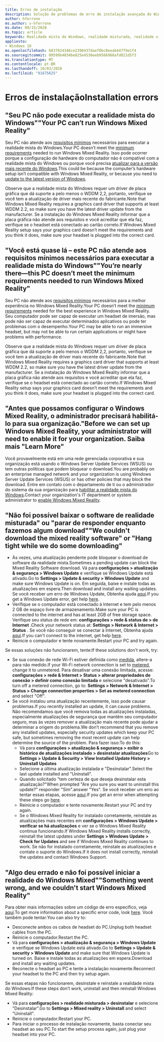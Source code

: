 ```yaml
---
title: Erros de instalação
description: Solução de problemas de erro de instalação avançada do Windows Mixed Reality que vai além da nossa documentação de suporte de consumidor padrão.
author: hferrone
ms.author: v-hferrone
ms.date: 09/15/2020
ms.topic: article
keywords: Realidade mista do Windows, realidade misturada, realidade virtual, VR, MR, solução de problemas, erros, ajuda, suporte, instalação
appliesto:
- Windows 10
ms.openlocfilehash: 6837824346ce2390437daef0bc8eeab447f9e1f4
ms.sourcegitcommit: 09599b4034be825e4536eeb9566968afd021d5f3
ms.translationtype: MT
ms.contentlocale: pt-BR
ms.lasthandoff: 10/03/2020
ms.locfileid: "91675625"
---
```

# <a name="installation-errors"></a><span data-ttu-id="df08c-104">Erros de instalação</span><span class="sxs-lookup"><span data-stu-id="df08c-104">Installation errors</span></span>

## <a name="your-pc-cant-run-windows-mixed-reality"></a><span data-ttu-id="df08c-105">"Seu PC não pode executar a realidade mista do Windows"</span><span class="sxs-lookup"><span data-stu-id="df08c-105">"Your PC can’t run Windows Mixed Reality"</span></span>

<span data-ttu-id="df08c-106">Seu PC não atende aos [requisitos mínimos](https://support.microsoft.com/en-us/help/4039260/windows-10-mixed-reality-pc-hardware-guidelines) necessários para executar a realidade mista do Windows.</span><span class="sxs-lookup"><span data-stu-id="df08c-106">Your PC doesn’t meet the [minimum requirements](https://support.microsoft.com/en-us/help/4039260/windows-10-mixed-reality-pc-hardware-guidelines) needed to run Windows Mixed Reality.</span></span> <span data-ttu-id="df08c-107">Isso pode ocorrer porque a configuração de hardware do computador não é compatível com a realidade mista do Windows ou porque você precisa [atualizar para a versão mais recente do Windows](https://support.microsoft.com/en-us/help/12373/windows-update-faq).</span><span class="sxs-lookup"><span data-stu-id="df08c-107">This could be because the computer’s hardware setup isn’t compatible with Windows Mixed Reality, or because you need to [update to the latest version of Windows](https://support.microsoft.com/en-us/help/12373/windows-update-faq).</span></span> 

<span data-ttu-id="df08c-108">Observe que a realidade mista do Windows requer um driver de placa gráfica que dá suporte a pelo menos o WDDM 2,2, portanto, verifique se você tem a atualização de driver mais recente do fabricante.</span><span class="sxs-lookup"><span data-stu-id="df08c-108">Note that Windows Mixed Reality requires a graphics card driver that supports at least WDDM 2.2, so make sure you have the latest driver update from the manufacturer.</span></span> <span data-ttu-id="df08c-109">Se a instalação do Windows Mixed Reality informar que a placa gráfica não atende aos requisitos e você acreditar que ela faz, verifique se o headset está conectado ao cartão correto.</span><span class="sxs-lookup"><span data-stu-id="df08c-109">If Windows Mixed Reality setup says your graphics card doesn’t meet the requirements and you think it does, make sure your headset is plugged into the correct card.</span></span>

## <a name="youre-nearly-therethis-pc-doesnt-meet-the-minimum-requirements-needed-to-run-windows-mixed-reality"></a><span data-ttu-id="df08c-110">"Você está quase lá – este PC não atende aos requisitos mínimos necessários para executar a realidade mista do Windows"</span><span class="sxs-lookup"><span data-stu-id="df08c-110">"You’re nearly there—this PC doesn’t meet the minimum requirements needed to run Windows Mixed Reality"</span></span>

<span data-ttu-id="df08c-111">Seu PC não atende aos [requisitos mínimos](https://support.microsoft.com/en-us/help/4039260/windows-10-mixed-reality-pc-hardware-guidelines) necessários para a melhor experiência no Windows Mixed Reality.</span><span class="sxs-lookup"><span data-stu-id="df08c-111">Your PC doesn’t meet the [minimum requirements](https://support.microsoft.com/en-us/help/4039260/windows-10-mixed-reality-pc-hardware-guidelines) needed for the best experience in Windows Mixed Reality.</span></span> <span data-ttu-id="df08c-112">Seu computador pode ser capaz de executar um headset de imersão, mas pode não ser capaz de executar determinados aplicativos ou pode ter problemas com o desempenho.</span><span class="sxs-lookup"><span data-stu-id="df08c-112">Your PC may be able to run an immersive headset, but may not be able to run certain applications or might have problems with performance.</span></span>

<span data-ttu-id="df08c-113">Observe que a realidade mista do Windows requer um driver de placa gráfica que dá suporte a pelo menos o WDDM 2,2, portanto, verifique se você tem a atualização de driver mais recente do fabricante.</span><span class="sxs-lookup"><span data-stu-id="df08c-113">Note that Windows Mixed Reality requires a graphics card driver that supports at least WDDM 2.2, so make sure you have the latest driver update from the manufacturer.</span></span> <span data-ttu-id="df08c-114">Se a instalação do Windows Mixed Reality informar que a placa gráfica não atende aos requisitos e você acreditar que ela faz, verifique se o headset está conectado ao cartão correto.</span><span class="sxs-lookup"><span data-stu-id="df08c-114">If Windows Mixed Reality setup says your graphics card doesn’t meet the requirements and you think it does, make sure your headset is plugged into the correct card.</span></span>

## <a name="before-we-can-set-up-windows-mixed-reality-your-administrator-will-need-to-enable-it-for-your-organization-learn-more"></a><span data-ttu-id="df08c-115">"Antes que possamos configurar o Windows Mixed Reality, o administrador precisará habilitá-lo para sua organização.</span><span class="sxs-lookup"><span data-stu-id="df08c-115">"Before we can set up Windows Mixed Reality, your administrator will need to enable it for your organization.</span></span> <span data-ttu-id="df08c-116">Saiba mais "</span><span class="sxs-lookup"><span data-stu-id="df08c-116">Learn More"</span></span>

<span data-ttu-id="df08c-117">Você provavelmente está em uma rede gerenciada corporativa e sua organização está usando o Windows Server Update Services (WSUS) ou tem outras políticas que podem bloquear o download.</span><span class="sxs-lookup"><span data-stu-id="df08c-117">You are probably on an enterprise managed network and your organization is using Windows Server Update Services (WSUS) or has other policies that may block the download.</span></span> <span data-ttu-id="df08c-118">Entre em contato com o departamento de ti ou o administrador do sistema da sua organização para [habilitar a realidade mista do Windows](https://docs.microsoft.com/windows/application-management/manage-windows-mixed-reality#enable).</span><span class="sxs-lookup"><span data-stu-id="df08c-118">Contact your organization's IT department or system administrator to [enable Windows Mixed Reality](https://docs.microsoft.com/windows/application-management/manage-windows-mixed-reality#enable).</span></span>

## <a name="we-couldnt-download-the-mixed-reality-software-or-hang-tight-while-we-do-some-downloading"></a><span data-ttu-id="df08c-119">"Não foi possível baixar o software de realidade misturada" ou "parar de responder enquanto fazemos algum download"</span><span class="sxs-lookup"><span data-stu-id="df08c-119">"We couldn't download the mixed reality software" or "Hang tight while we do some downloading"</span></span>

* <span data-ttu-id="df08c-120">Às vezes, uma atualização pendente pode bloquear o download de software da realidade mista.</span><span class="sxs-lookup"><span data-stu-id="df08c-120">Sometimes a pending update can block the Mixed Reality Software download.</span></span> <span data-ttu-id="df08c-121">Vá para **configurações > atualização & segurança > Windows Update** e verifique se Windows Update está ativado.</span><span class="sxs-lookup"><span data-stu-id="df08c-121">Go to **Settings > Update & security > Windows Update** and make sure Windows Update is on.</span></span> <span data-ttu-id="df08c-122">Em seguida, baixe e instale todas as atualizações em espera.</span><span class="sxs-lookup"><span data-stu-id="df08c-122">Then download and install any waiting updates.</span></span> <span data-ttu-id="df08c-123">Se você receber um erro de Windows Update, Obtenha ajuda [aqui](https://support.microsoft.com/en-us/help/10164/fix-windows-update-errors).</span><span class="sxs-lookup"><span data-stu-id="df08c-123">If you get a Windows Update error, get help [here](https://support.microsoft.com/en-us/help/10164/fix-windows-update-errors).</span></span>
* <span data-ttu-id="df08c-124">Verifique se o computador está conectado à Internet e tem pelo menos 2 GB de espaço livre de armazenamento.</span><span class="sxs-lookup"><span data-stu-id="df08c-124">Make sure your PC is connected to the internet and has at least 2GB of free storage space.</span></span> <span data-ttu-id="df08c-125">Verifique seu status de rede em: **configurações > rede & status de > de Internet** .</span><span class="sxs-lookup"><span data-stu-id="df08c-125">Check your network status at: **Settings > Network & Internet > Status** .</span></span> <span data-ttu-id="df08c-126">Se você não conseguir se conectar à Internet, Obtenha ajuda [aqui](https://support.microsoft.com/en-us/help/10741/windows-10-fix-network-connection-issues).</span><span class="sxs-lookup"><span data-stu-id="df08c-126">If you can't connect to the internet, get help [here](https://support.microsoft.com/en-us/help/10741/windows-10-fix-network-connection-issues).</span></span>  
* <span data-ttu-id="df08c-127">Reinicie o computador e tente novamente.</span><span class="sxs-lookup"><span data-stu-id="df08c-127">Restart your PC and try again.</span></span> 

<span data-ttu-id="df08c-128">Se essas soluções não funcionarem, tente:</span><span class="sxs-lookup"><span data-stu-id="df08c-128">If these solutions don't work, try:</span></span>
* <span data-ttu-id="df08c-129">Se sua conexão de rede Wi-Fi estiver definida como [medida](https://support.microsoft.com/en-us/help/17452/windows-metered-internet-connections-faq), altere-a para não medido.</span><span class="sxs-lookup"><span data-stu-id="df08c-129">If your Wi-Fi network connection is set to [metered](https://support.microsoft.com/en-us/help/17452/windows-metered-internet-connections-faq), change it to unmetered.</span></span> <span data-ttu-id="df08c-130">Para desativar uma conexão limitada, acesse: **configurações > rede & Internet > Status > alterar propriedades de conexão > definir como conexão limitada** e selecione "desativado".</span><span class="sxs-lookup"><span data-stu-id="df08c-130">To turn off a metered connection, go to: **Settings > Network & Internet > Status > Change connection properties > Set as metered connection** and select "Off".</span></span>  
* <span data-ttu-id="df08c-131">Se você instalou uma atualização recentemente, isso pode causar problemas.</span><span class="sxs-lookup"><span data-stu-id="df08c-131">If you recently installed an update, it can cause problems.</span></span> <span data-ttu-id="df08c-132">Não recomendamos que você remova todas as atualizações instaladas, especialmente atualizações de segurança que mantêm seu computador seguro, mas às vezes remover a atualização mais recente pode ajudar a determinar a origem do problema.</span><span class="sxs-lookup"><span data-stu-id="df08c-132">We don’t recommend that you remove any installed updates, especially security updates which keep your PC safe, but sometimes removing the most recent update can help determine the source of the problem.</span></span> <span data-ttu-id="df08c-133">Para fazer isso:</span><span class="sxs-lookup"><span data-stu-id="df08c-133">To do this:</span></span> 
    * <span data-ttu-id="df08c-134">Vá para **configurações > atualização & segurança > exibir o histórico de atualizações instalado > desinstalar atualizações**</span><span class="sxs-lookup"><span data-stu-id="df08c-134">Go to **Settings > Update & Security > View Installed Update History > Uninstall Updates**</span></span>
    * <span data-ttu-id="df08c-135">Selecione a última atualização instalada e "Desinstalar".</span><span class="sxs-lookup"><span data-stu-id="df08c-135">Select the last update installed and "Uninstall".</span></span>
    * <span data-ttu-id="df08c-136">Quando solicitado "tem certeza de que deseja desinstalar esta atualização?"</span><span class="sxs-lookup"><span data-stu-id="df08c-136">When prompted "Are you sure you want to uninstall this update?"</span></span> <span data-ttu-id="df08c-137">responder "Sim".</span><span class="sxs-lookup"><span data-stu-id="df08c-137">answer "Yes".</span></span> <span data-ttu-id="df08c-138">Se você receber um erro ao tentar essas etapas, acesse [aqui](https://support.microsoft.com/en-us/help/10164/fix-windows-update-errors).</span><span class="sxs-lookup"><span data-stu-id="df08c-138">If you get an error when attempting these steps go [here](https://support.microsoft.com/en-us/help/10164/fix-windows-update-errors).</span></span> 
    * <span data-ttu-id="df08c-139">Reinicie o computador e tente novamente.</span><span class="sxs-lookup"><span data-stu-id="df08c-139">Restart your PC and try again.</span></span> 
    * <span data-ttu-id="df08c-140">Se o Windows Mixed Reality for instalado corretamente, reinstale as atualizações mais recentes em **configurações > Windows Update > verificar se há atualizações** e ver se o Windows Mixed Reality continua funcionando.</span><span class="sxs-lookup"><span data-stu-id="df08c-140">If Windows Mixed Reality installs correctly, reinstall the latest updates under **Settings > Windows Update > Check for Updates** and see if Windows Mixed Reality continues to work.</span></span> <span data-ttu-id="df08c-141">Se não for instalado corretamente, reinstale as atualizações e contate o suporte do Windows.</span><span class="sxs-lookup"><span data-stu-id="df08c-141">If it does not install correctly, reinstall the updates and contact Windows Support.</span></span> 

## <a name="something-went-wrong-and-we-couldnt-start-windows-mixed-reality"></a><span data-ttu-id="df08c-142">"Algo deu errado e não foi possível iniciar a realidade do Windows Mixed"</span><span class="sxs-lookup"><span data-stu-id="df08c-142">"Something went wrong, and we couldn't start Windows Mixed Reality"</span></span>
<span data-ttu-id="df08c-143">Para obter mais informações sobre um código de erro específico, veja [aqui](error-codes.md).</span><span class="sxs-lookup"><span data-stu-id="df08c-143">To get more information about a specific error code, look [here](error-codes.md).</span></span> <span data-ttu-id="df08c-144">Você também pode tentar:</span><span class="sxs-lookup"><span data-stu-id="df08c-144">You can also try to:</span></span>

* <span data-ttu-id="df08c-145">Desconecte ambos os cabos de headset do PC.</span><span class="sxs-lookup"><span data-stu-id="df08c-145">Unplug both headset cables from the PC.</span></span>
* <span data-ttu-id="df08c-146">Reinicie o computador.</span><span class="sxs-lookup"><span data-stu-id="df08c-146">Restart the PC.</span></span>
* <span data-ttu-id="df08c-147">Vá para **configurações > atualização & segurança > Windows Update** e verifique se Windows Update está ativado.</span><span class="sxs-lookup"><span data-stu-id="df08c-147">Go to **Settings > Update & security > Windows Update** and make sure that Windows Update is turned on.</span></span> <span data-ttu-id="df08c-148">Baixe e instale todas as atualizações em espera.</span><span class="sxs-lookup"><span data-stu-id="df08c-148">Download and install any waiting updates.</span></span>
* <span data-ttu-id="df08c-149">Reconecte o headset ao PC e tente a instalação novamente.</span><span class="sxs-lookup"><span data-stu-id="df08c-149">Reconnect your headset to the PC and then try setup again.</span></span>

<span data-ttu-id="df08c-150">Se essas etapas não funcionarem, desinstale e reinstale a realidade mista do Windows:</span><span class="sxs-lookup"><span data-stu-id="df08c-150">If these steps don’t work, uninstall and then reinstall Windows Mixed Reality:</span></span>
* <span data-ttu-id="df08c-151">Vá para **configurações > realidade misturada > desinstalar** e selecione "Desinstalar".</span><span class="sxs-lookup"><span data-stu-id="df08c-151">Go to **Settings > Mixed reality > Uninstall** and select "Uninstall".</span></span> 
* <span data-ttu-id="df08c-152">Reinicie o computador.</span><span class="sxs-lookup"><span data-stu-id="df08c-152">Restart your PC.</span></span> 
* <span data-ttu-id="df08c-153">Para iniciar o processo de instalação novamente, basta conectar seu headset ao seu PC.</span><span class="sxs-lookup"><span data-stu-id="df08c-153">To start the setup process again, just plug your headset into your PC.</span></span>
